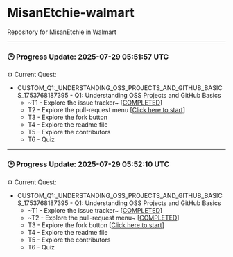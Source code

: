 # MisanEtchie-walmart
Repository for MisanEtchie in Walmart


---

### 🕒 Progress Update: 2025-07-29 05:51:57 UTC

⚙️ Current Quest: 
  - CUSTOM_Q1:_UNDERSTANDING_OSS_PROJECTS_AND_GITHUB_BASICS_1753768187395 - Q1: Understanding OSS Projects and GitHub Basics
    -  ~T1 - Explore the issue tracker~ [[COMPLETED](https://github.com/OSS-Doorway-Dev/MisanEtchie-walmart/issues/1)]
    - T2 - Explore the pull-request menu [[Click here to start](https://github.com/OSS-Doorway-Dev/MisanEtchie-walmart/issues/2)]
    - T3 - Explore the fork button
    - T4 - Explore the readme file
    - T5 - Explore the contributors
    - T6 - Quiz



---

### 🕒 Progress Update: 2025-07-29 05:52:10 UTC

⚙️ Current Quest: 
  - CUSTOM_Q1:_UNDERSTANDING_OSS_PROJECTS_AND_GITHUB_BASICS_1753768187395 - Q1: Understanding OSS Projects and GitHub Basics
    -  ~T1 - Explore the issue tracker~ [[COMPLETED](https://github.com/OSS-Doorway-Dev/MisanEtchie-walmart/issues/1)]
    -  ~T2 - Explore the pull-request menu~ [[COMPLETED](https://github.com/OSS-Doorway-Dev/MisanEtchie-walmart/issues/2)]
    - T3 - Explore the fork button [[Click here to start](https://github.com/OSS-Doorway-Dev/MisanEtchie-walmart/issues/3)]
    - T4 - Explore the readme file
    - T5 - Explore the contributors
    - T6 - Quiz

